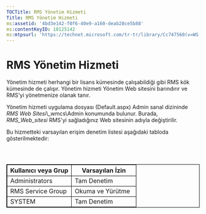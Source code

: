 ```yaml
---
TOCTitle: RMS Yönetim Hizmeti
Title: RMS Yönetim Hizmeti
ms:assetid: '4bd3e142-f0f6-40e9-a160-deab28ce5b88'
ms:contentKeyID: 18125142
ms:mtpsurl: 'https://technet.microsoft.com/tr-tr/library/Cc747560(v=WS.10)'
---
```


RMS Yönetim Hizmeti
===================

Yönetim hizmeti herhangi bir lisans kümesinde çalışabildiği gibi RMS kök kümesinde de çalışır. Yönetim hizmeti Yönetim Web sitesini barındırır ve RMS'yi yönetmenize olanak tanır.

Yönetim hizmeti uygulama dosyası (Default.aspx) Admin sanal dizininde *RMS Web Sitesi*\\\_wmcs\\Admin konumunda bulunur. Burada, *RMS\_Web\_sitesi* RMS'yi sağladığınız Web sitesinin adıyla değiştirilir.

Bu hizmetteki varsayılan erişim denetim listesi aşağıdaki tabloda gösterilmektedir:

###  

 
<table style="border:1px solid black;">
<colgroup>
<col width="50%" />
<col width="50%" />
</colgroup>
<thead>
<tr class="header">
<th style="border:1px solid black;" >Kullanıcı veya Grup</th>
<th style="border:1px solid black;" >Varsayılan İzin</th>
</tr>
</thead>
<tbody>
<tr class="odd">
<td style="border:1px solid black;">Administrators</td>
<td style="border:1px solid black;">Tam Denetim</td>
</tr>
<tr class="even">
<td style="border:1px solid black;">RMS Service Group</td>
<td style="border:1px solid black;">Okuma ve Yürütme</td>
</tr>
<tr class="odd">
<td style="border:1px solid black;">SYSTEM</td>
<td style="border:1px solid black;">Tam Denetim</td>
</tr>
</tbody>
</table>
